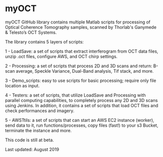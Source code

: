 # myOCT
myOCT GitHub library contains multiple Matlab scripts for processing of Optical Coherence Tomography samples, scanned by Thorlab's Ganymede & Telesto’s OCT Systems.

The library contains 5 layers of scripts:

1 - LoadSave: a set of scripts that extract interferogram from OCT data files, unzip .oct files, configure AWS, and OCT chirp settings.

2 - Processing: a set of scripts that process 2D and 3D scans and return: B-scan average, Speckle Variance, Dual-Band analysis, Tif stack, and more.

3 - Demo_scripts: easy to use scripts for basic processing; require only file location as input.

4 - Testers: a set of scripts, that utilize LoadSave and Processing with parallel computing capabilities, to completely process any 2D and 3D scans using Jenkins. In addition, it contains  a set of scripts that load OCT files and check performances and imagery.

5 - AWSTtils: a set of scripts that can start an AWS EC2 instance (worker), send data to it, run functions/processes, copy files (fast!) to your s3 Bucket, terminate the instance and more. 

This code is still at beta.

 Last updated: August 2019
